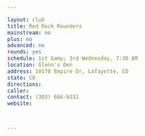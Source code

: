 ```yaml
---

layout: club
title: Red Rock Rounders
mainstream: no
plus: no
advanced: no
rounds: yes
schedule: 1st &amp; 3rd Wednesday, 7:30 AM
location: Glenn's Den
address: 10178 Empire Dr, Lafayette, CO
state: CO
directions: 
caller: 
contact: (303) 666-6331
website: 



---
```


